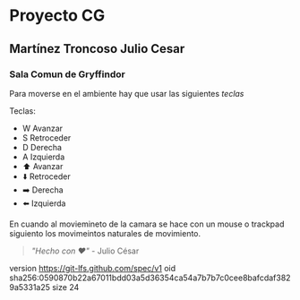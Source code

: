 # Proyecto CG 
## Martínez Troncoso Julio Cesar
### Sala Comun de Gryffindor
Para moverse en el ambiente hay que usar las siguientes *teclas* 

Teclas:

- W Avanzar
- S Retroceder
- D Derecha
- A Izquierda
- :arrow_up: Avanzar
- :arrow_down: Retroceder
- :arrow_right: Derecha
- :arrow_left: Izquierda

En cuando al moviemineto de la camara se hace con un mouse o trackpad siguiento los movimeintos naturales de movimiento.

> *"Hecho con :heart:"* - Julio César

version https://git-lfs.github.com/spec/v1
oid sha256:0590870b22a67011bdd03a5d36354ca54a7b7b7c0cee8bafcdaf3829a5331a25
size 24
